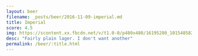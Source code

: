```yaml
---
layout: beer
filename: _posts/beer/2016-11-09-imperial.md
title: Imperial
score: 4.5
img: https://scontent.xx.fbcdn.net/v/t1.0-0/p480x480/16195280_10154858213053745_9027564434121634514_n.jpg?oh=eabd653296309637a51ceb899d1d9c49&oe=59014549
desc: "Fairly plain lager. I don't want another"
permalink: /beer/:title.html
---
```

